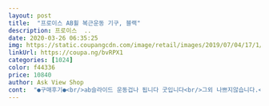 ```yaml
---
layout: post 
title:  "프로이스 AB휠 복근운동 기구, 블랙" 
description: 프로이스  ..
date: 2020-03-26 06:35:25 
img: https://static.coupangcdn.com/image/retail/images/2019/07/04/17/1/05e6871c-a6e2-49b9-b6b4-b3ab825e5dca.jpg 
linkUrl: https://coupa.ng/bvRPX1 
categories: [1024] 
color: f44336 
price: 10840 
author: Ask View Shop 
cont:  "●구매후기●<br/>ab슬라이드 운동겁나 됩니다 굿입니다<br/>그외 나쁘지않습니다.<br/><br/>나중에 갈라지면 베드민텁그립감아서 사용해야죠ㅎ<br/>디스크 시술한지 두달넘고 운동은해야되는데<br/>무릎띠고는 죽어도못하겠네요ㅋㅋㅋ<br/>복근 운동에 대한 공포감이 사라졌네요<br/>사용하는 방식이기 때문에<br/>손잡이  안쪽이  쇠로 되어있어요<br/>손잡이쿠션은 오래못가서 갈라질것같네요<br/>안전장치가 전혀 없고 오로지 본인 힘으로<br/>약간 약해보이긴해요<br/>어느정도 복근에 힘 주실 수 있는 분이 사용하시길 권장합니다<br/>운동 확실히 되요!! 강추합니다!!!<br/>위험하긴 확실히 위험해요<br/>윗몸일으키기가 몸에도 안좋고<br/>이걸 구매했는데요,<br/>저는 홈트만 하는데,<br/>전신운동 무릎을 바닥에붙이고도 땀이나는데.<br/>.<br/><br/>집에서 바퀴운동하려구요 등과복근.<br/>코어운동및<br/>체중 85키로 인데요  매우  안정감있게 사용중입니다<br/>추천합니다!<br/>평소에 대충이라도 운동 해보셨던 분이 하는게 좋습니다<br/>하나 쓰다가 맘에들어 하나 더구입했어요<br/>하는 과정이 정신적으로 너무 고통스러워서<br/>허리가 안좋아서 다른복근운동은  하기힘든데요<br/>헬스장가도 마땅히 할께없네요... <br/><br/>ab슬라이드 운동겁나 됩니다 굿입니다<br/>그외 나쁘지않습니다.<br/><br/>나중에 갈라지면 베드민텁그립감아서 사용해야죠ㅎ<br/>디스크 시술한지 두달넘고 운동은해야되는데<br/>무릎띠고는 죽어도못하겠네요ㅋㅋㅋ<br/>복근 운동에 대한 공포감이 사라졌네요<br/>사용하는 방식이기 때문에<br/>손잡이  안쪽이  쇠로 되어있어요<br/>손잡이쿠션은 오래못가서 갈라질것같네요<br/>안전장치가 전혀 없고 오로지 본인 힘으로<br/>약간 약해보이긴해요<br/>어느정도 복근에 힘 주실 수 있는 분이 사용하시길 권장합니다<br/>운동 확실히 되요!! 강추합니다!!!<br/>위험하긴 확실히 위험해요<br/>윗몸일으키기가 몸에도 안좋고<br/>이걸 구매했는데요,<br/>저는 홈트만 하는데,<br/>전신운동 무릎을 바닥에붙이고도 땀이나는데.<br/>.<br/><br/>집에서 바퀴운동하려구요 등과복근.<br/>코어운동및<br/>체중 85키로 인데요  매우  안정감있게 사용중입니다<br/>추천합니다!<br/>평소에 대충이라도 운동 해보셨던 분이 하는게 좋습니다<br/>하나 쓰다가 맘에들어 하나 더구입했어요<br/>하는 과정이 정신적으로 너무 고통스러워서<br/>허리가 안좋아서 다른복근운동은  하기힘든데요<br/>헬스장가도 마땅히 할께없네요... <br/><br/>" 
---
```

